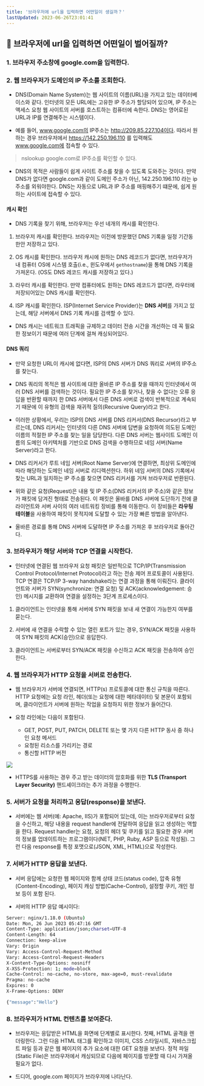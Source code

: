 ```yaml
---
title: '브라우저에 url을 입력하면 어떤일이 생길까？'
lastUpdated: 2023-06-26T23:01:41
---
```

## 📡 브라우저에 url을 입력하면 어떤일이 벌어질까?

### 1. 브라우저 주소창에 google.com을 입력한다.

### 2. 웹 브라우저가 도메인의 IP 주소를 조회한다.

- DNS(Domain Name System)는 웹 사이트의 이름(URL)을 가지고 있는 데이터베이스와 같다. 인터넷의 모든 URL에는 고유한 IP 주소가 할당되어 있으며, IP 주소는 액세스 요청 웹 사이트의 서버를 호스트하는 컴퓨터에 속한다. DNS는 영어로된 URL과 IP를 연결해주는 시스템이다.

- 예를 들어, www.google.com의 IP주소는 http://209.85.227.104이다. 따라서 원하는 경우 브라우저에서 https://142.250.196.110 를 입력해도 www.google.com에 접속할 수 있다. 

> nslookup google.com로 IP주소를 확인할 수 있다.

- DNS의 목적은 사람들이 쉽게 사이트 주소를 찾을 수 있도록 도와주는 것이다. 만약 DNS가 없다면 google.com과 같이 도메인 주소가 아닌, 142.250.196.110 라는 ip 주소를 외워야한다. DNS는 자동으로 URL과 IP 주소를 매핑해주기 떄문에, 쉽게 원하는 사이트에 접속할 수 있다.

#### 캐시 확인

- DNS 기록을 찾기 위해, 브라우저는 우선 네개의 캐시를 확인한다.

1. 브라우저 캐시를 확인한다. 브라우저는 이전에 방문했던 DNS 기록을 일정 기간동한안 저장하고 있다.

2. OS 캐시를 확인한다. 브라우저 캐시에 원하는 DNS 레코드가 없다면, 브라우저가 내 컴퓨터 OS에 시스템 호출(i.e., 윈도우에서 `gethostname`)을 통해 DNS 기록을 가져온다. (OS도 DNS 레코드 캐시를 저장하고 있다.)

3. 라우터 캐시를 확인한다. 만약 컴퓨터에도 원하는 DNS 레코드가 없다면, 라우터에 저장되어있는 DNS 캐시를 확인한다.

4. ISP 캐시를 확인한다. ISP(Internet Service Provider)는 **DNS 서버**를 가지고 있는데, 해당 서버에서 DNS 기록 캐시를 검색할 수 있다.

- DNS 캐시는 네트워크 트래픽을 규제하고 데이터 전송 시간을 개선하는 데 꼭 필요한 정보이기 때문에 여러 단계에 걸쳐 캐싱되어있다.

#### DNS 쿼리

- 만약 요청한 URL이 캐시에 없다면, ISP의 DNS 서버가 DNS 쿼리로 서버의 IP주소를 찾는다.

- DNS 쿼리의 목적은 웹 사이트에 대한 올바른 IP 주소를 찾을 때까지 인터넷에서 여러 DNS 서버를 검색하는 것이다. 필요한 IP 주소를 찾거나, 찾을 수 없다는 오류 응답을 반환할 때까지 한 DNS 서버에서 다른 DNS 서버로 검색이 반복적으로 계속되기 때문에 이 유형의 검색을 재귀적 질의(Recursive Query)라고 한다.

- 이러한 상황에서, 우리는 ISP의 DNS 서버를 DNS 리커서(DNS Recursor)라고 부르는데, DNS 리커서는 인터넷의 다른 DNS 서버에 답변을 요청하여 의도된 도메인 이름의 적절한 IP 주소를 찾는 일을 담당한다. 다른 DNS 서버는 웹사이트 도메인 이름의 도메인 아키텍처를 기반으로 DNS 검색을 수행하므로 네임 서버(Name Server)라고 한다.

- DNS 리커서가 루트 네임 서버(Root Name Server)에 연결하면, 최상위 도메인에 따라 해당하는 도메인 네임 서버로 리디렉션한다. 하위 네임 서버의 DNS 기록에서 찾는 URL과 일치하는 IP 주소를 찾으면 DNS 리커서를 거쳐 브라우저로 반환된다.

- 위와 같은 요청(Request)은 내용 및 IP 주소(DNS 리커서의 IP 주소)와 같은 정보가 패킷에 담겨진 형태로 전송된다. 이 패킷은 올바를 DNS 서버에 도단하기 전에 클라이언트와 서버 사이의 여러 네트워킹 장비를 통해 이동한다. 이 장비들은 **라우팅 테이블**을 사용하여 패킷이 못적지에 도달할 수 있는 가장 빠른 방법을 알아낸다.

- 올바른 경로를 통해 DNS 서버에 도달하면 IP 주소를 가져온 후 브라우저로 돌아간다.

### 3. 브라우저가 해당 서버와 TCP 연결을 시작한다.

- 인터넷에 연결된 웹 브라우저 요청 패킷은 일반적으로 TCP/IP(Transmission Control Protocol/Internet Protocol)라고 하는 전송 제어 프로토콜이 사용된다. TCP 연결은 TCP/IP 3-way handshake라는 연결 과정을 통해 이뤄진다. 클라이언트와 서버가 SYN(synchronize: 연결 요청) 및 ACK(acknowledgement: 승인) 메시지를 교환하여 연결을 설정하는 3단계 프로세스이다.

1. 클라이언트는 인터넷을 통해 서버에 SYN 패킷을 보내 새 연결이 가능한지 여부를 묻는다.

2. 서버에 새 연결을 수락할 수 있는 열린 포트가 있는 경우, SYN/ACK 패킷을 사용하여 SYN 패킷의 ACK(승인)으로 응답한다.

3. 클라이언트는 서버로부터 SYN/ACK 패킷을 수신하고 ACK 패킷을 전송하여 승인한다.

### 4. 웹 브라우저가 HTTP 요청을 서버로 전송한다.

- 웹 브라우저가 서버에 연결되면, HTTP(s) 프로토콜에 대한 통신 규칙을 따른다. HTTP 요청에는 요청 라인, 헤더(또는 요청에 대한 메타데이터) 및 본문이 포함되며, 클라이언트가 서버에 원하는 작업을 요청하지 위한 정보가 들어간다.

- 요청 라인에는 다음이 포함된다.
  - GET, POST, PUT, PATCH, DELETE 또는 몇 가지 다른 HTTP 동사 중 하나인 요청 메서드
  - 요청된 리소스를 가리키는 경로
  - 통신할 HTTP 버전

<img src="https://user-images.githubusercontent.com/81006587/198164298-9d8b2266-575f-4905-aa40-22496b8a6074.png">

- HTTPS를 사용하는 경우 주고 받는 데이터의 암호화를 위한 **TLS (Transport Layer Security)** 핸드셰이크라는 추가 과정을 수행한다.

### 5. 서버가 요청을 처리하고 응답(response)을 보낸다.

- 서버에는 웹 서버(예: Apache, IIS)가 포함되어 있는데, 이는 브라우저로부터 요청을 수신하고, 해당 내용을 request handler에 전달하여 응답을 읽고 생성하는 역할을 한다. Request handler는 요청, 요청의 헤더 및 쿠키를 읽고 필요한 경우 서버의 정보를 업데이트하는 프로그램이다(NET, PHP, Ruby, ASP 등으로 작성됨). 그런 다음 response를 특정 포맷으로(JSON, XML, HTML)으로 작성한다.

### 7. 서버가 HTTP 응답을 보낸다.

- 서버 응답에는 요청한 웹 페이지와 함께 상태 코드(status code), 압축 유형(Content-Encoding), 페이지 캐싱 방법(Cache-Control), 설정할 쿠키, 개인 정보 등이 포함 된다.

- 서버의 HTTP 응답 예시이다:

```bash
Server: nginx/1.18.0 (Ubuntu)
Date: Mon, 26 Jun 2023 05:47:16 GMT
Content-Type: application/json;charset=UTF-8
Content-Length: 64
Connection: keep-alive
Vary: Origin
Vary: Access-Control-Request-Method
Vary: Access-Control-Request-Headers
X-Content-Type-Options: nosniff
X-XSS-Protection: 1; mode=block
Cache-Control: no-cache, no-store, max-age=0, must-revalidate
Pragma: no-cache
Expires: 0
X-Frame-Options: DENY

{"message":"Hello"}
```

### 8. 브라우저가 HTML 컨텐츠를 보여준다.

- 브라우저는 응답받은 HTML을 화면에 단계별로 표시한다. 첫째, HTML 골격을 렌더링한다. 그런 다음 HTML 태그를 확인하고 이미지, CSS 스타일시트, 자바스크립트 파일 등과 같은 웹 페이지의 추가 요소에 대한 GET 요청을 보낸다. 정적 파일(Static File)은 브라우저에서 캐싱되므로 다음에 페이지를 방문할 때 다시 가져올 필요가 없다. 

- 드디어, google.com 페이지가 브라우저에 나타난다.